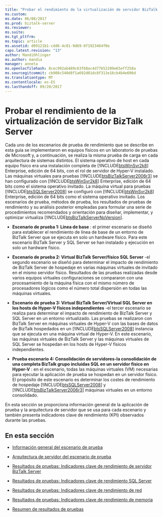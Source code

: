 ```yaml
---
title: "Probar el rendimiento de la virtualización de servidor BizTalk Server | Documentos de Microsoft"
ms.custom: 
ms.date: 06/08/2017
ms.prod: biztalk-server
ms.reviewer: 
ms.suite: 
ms.tgt_pltfrm: 
ms.topic: article
ms.assetid: d09121b1-cdd6-4c01-9d69-0f1923464f0e
caps.latest.revision: "13"
author: MandiOhlinger
ms.author: mandia
manager: anneta
ms.openlocfilehash: 8cec992ab489c63f68ac4d77652209e65eff258a
ms.sourcegitcommit: cb908c540d8f1a692d01dc8f313e16cb4b4e696d
ms.translationtype: MT
ms.contentlocale: es-ES
ms.lasthandoff: 09/20/2017
---
```

# <a name="testing-biztalk-server-virtualization-performance"></a>Probar el rendimiento de la virtualización de servidor BizTalk Server
Cada uno de los escenarios de prueba de rendimiento que se describe en esta guía se implementaron en equipos físicos en un laboratorio de pruebas de Microsoft y, a continuación, se realiza la misma prueba de carga en cada arquitectura de sistemas distintos. El sistema operativo de host en cada equipo físico era una instalación completa de [!INCLUDE[btsWinSvr2k8](../includes/btswinsvr2k8-md.md)] Enterprise, edición de 64 bits, con el rol de servidor de Hyper-V instalado. Las máquinas virtuales para pruebas [!INCLUDE[btsBizTalkServer2006r3](../includes/btsbiztalkserver2006r3-md.md)] se han configurado con [!INCLUDE[btsWinSvr2k8](../includes/btswinsvr2k8-md.md)] Enterprise, edición de 64 bits como el sistema operativo invitado. La máquina virtual para pruebas [!INCLUDE[btsSQLServer2008](../includes/btssqlserver2008-md.md)] se configuró con [!INCLUDE[btsWinSvr2k8](../includes/btswinsvr2k8-md.md)] Enterprise, edición de 64 bits como el sistema operativo invitado. Los escenarios de prueba, métodos de prueba, los resultados de pruebas de rendimiento y su análisis posterior empleadas para formular una serie de procedimientos recomendados y orientación para diseñar, implementar, y optimizar virtualiza [!INCLUDE[btsBizTalkServerNoVersion](../includes/btsbiztalkservernoversion-md.md)].  
  
-   **Escenario de prueba 1: Línea de base** : el primer escenario se diseñó para establecer el rendimiento de línea de base de un entorno de BizTalk Server que se ejecuta en solo un hardware físico. Para este escenario BizTalk Server y SQL Server se han instalado y ejecución en solo un hardware físico.  
  
-   **Escenario de prueba 2: Virtual BizTalk Server/físico SQL Server** -el segundo escenario se diseñó para determinar el impacto de rendimiento de BizTalk Server de hospedaje en varias máquinas virtuales de invitado en el mismo servidor físico. Resultados de las pruebas realizadas desde varios equipos virtuales configuraciones se compararon con una procesamiento de la máquina física con el mismo número de procesadores lógicos como el número total dispersión en todas las máquinas virtuales.  
  
-   **Escenario de prueba 3: Virtual BizTalk Server/Virtual SQL Server en los hosts de Hyper-V físicos independientes** -el tercer escenario se realiza para determinar el impacto de rendimiento de BizTalk Server y SQL Server en un entorno virtualizado. Las pruebas se realizaron con BizTalk Server en máquinas virtuales de Hyper-V con las bases de datos de BizTalk hospedados en un [!INCLUDE[btsSQLServer2008](../includes/btssqlserver2008-md.md)] instancia que se ejecuta en una máquina virtual de Hyper-V. En este escenario, las máquinas virtuales de BizTalk Server y las máquinas virtuales de SQL Server se hospedan en los hosts de Hyper-V físicos independientes.  
  
-   **Prueba escenario 4: Consolidación de servidores-la consolidación de una completa BizTalk grupo incluidas SQL en un servidor físico en Hyper-V** : en el escenario, todas las máquinas virtuales (VM) necesarias para ejecutar la aplicación de prueba se hospedan en un servidor físico. El propósito de este escenario es determinar los costes de rendimiento de hospedaje [!INCLUDE[btsSQLServer2008](../includes/btssqlserver2008-md.md)] y [!INCLUDE[btsBizTalkServer2006r3](../includes/btsbiztalkserver2006r3-md.md)] máquinas virtuales en un entorno consolidado.  
  
 En esta sección se proporciona información general de la aplicación de prueba y la arquitectura de servidor que se usa para cada escenario y también presenta indicadores clave de rendimiento (KPI) observados durante las pruebas.  
  
## <a name="in-this-section"></a>En esta sección  
  
-   [Información general del escenario de prueba](../technical-guides/test-scenario-overview.md)  
  
-   [Arquitectura de servidor del escenario de prueba](../technical-guides/test-scenario-server-architecture.md)  
  
-   [Resultados de pruebas: Indicadores clave de rendimiento de servidor BizTalk Server](../technical-guides/test-results-biztalk-server-key-performance-indicators.md)  
  
-   [Resultados de pruebas: Indicadores clave de rendimiento SQL Server](../technical-guides/test-results-sql-server-key-performance-indicators.md)  
  
-   [Resultados de pruebas: Indicadores clave de rendimiento de red](../technical-guides/test-results-networking-key-performance-indicators.md)  
  
-   [Resultados de pruebas: Indicadores clave de rendimiento de memoria](../technical-guides/test-results-memory-key-performance-indicators.md)  
  
-   [Resumen de resultados de pruebas](../technical-guides/summary-of-test-results.md)